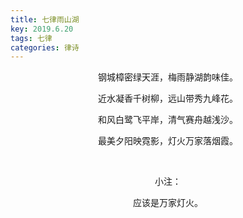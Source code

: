 ```yaml
---
title: 七律雨山湖
key: 2019.6.20
tags: 七律
categories: 律诗
---
```


<p align="center">钢城樟密绿天涯，梅雨静湖韵味佳。
</p>
<p align="center">近水凝香千树柳，远山带秀九峰花。
</p>
<p align="center">和风白鹭飞平岸，清气赛舟越浅沙。
</p>
<p align="center">最美夕阳映霓影，灯火万家落烟霞。
</p>
<p align="center"></br>
</p>
<p align="center">小注：
</p>
<p align="center">应该是万家灯火。
</p>
<p align="center"></br>
</p>
